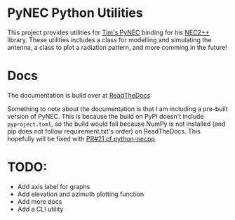 # PyNEC Python Utilities

This project provides utilities for [Tim's PyNEC](https://github.com/tmolteno/python-necpp/) binding for his [NEC2++](https://github.com/tmolteno/necpp) library.
These utilities includes a class for modelling and simulating the antenna, a class to plot a radiation pattern, and more comming in the future!

# Docs
The documentation is build over at [ReadTheDocs](https://pynec-utilities.readthedocs.io/en/latest/)

Something to note about the documentation is that I am including a pre-built version of PyNEC. This is because the
build on PyPI doesn't include `pyproject.toml`, so the build would fail because NumPy is not installed (and
pip does not follow requirement.txt's order) on ReadTheDocs. This hopefully will be fixed with [PR#21 of python-necpp](https://github.com/tmolteno/python-necpp/pull/21)

# TODO:
- Add axis label for graphs
- Add elevation and azimuth plotting function
- Add more docs
- Add a CLI utility
